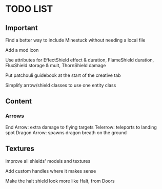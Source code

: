 # TODO LIST #

## Important ##

Find a better way to include Minestuck without needing a local file

Add a mod icon

Use attributes for EffectShield effect & duration, FlameShield duration, FluxShield storage & mult, ThornShield damage

Put patchouli guidebook at the start of the creative tab

Simplify arrow/shield classes to use one entity class

## Content ##

### Arrows ###

End Arrow: extra damage to flying targets
Telerrow: teleports to landing spot
Dragon Arrow: spawns dragon breath on the ground

## Textures ##

Improve all shields' models and textures

Add custom handles where it makes sense

Make the halt shield look more like Halt, from Doors
